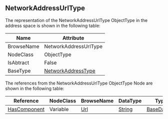 <!-- objecttype -->
## NetworkAddressUrlType
  
The representation of the NetworkAddressUrlType ObjectType in the address space is shown in the following table:  

|Name|Attribute|
|---|---|
|BrowseName|NetworkAddressUrlType|
|NodeClass|ObjectType|
|IsAbtract|False|
|BaseType|[NetworkAddressType](../../../Part14/ObjectTypes/NetworkAddressType/readme.md)|

The references from the NetworkAddressUrlType ObjectType Node are shown in the following table:  

|Reference|NodeClass|BrowseName|DataType|TypeDefinition|ModellingRule|
|---|---|---|---|---|---|
|[HasComponent](../../../Part3/ReferenceTypes/HasComponent/readme.md)|Variable|[Url](#Url)|[String](../../../Part3/DataTypes/String/readme.md)|[BaseDataVariableType](../../Part5/VariableTypes/BaseDataVariableType/readme.md)|[Mandatory](../../Objects/Mandatory/readme.md)|



